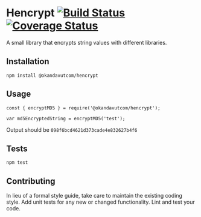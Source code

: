 Hencrypt [![Build Status](https://travis-ci.org/okandavut/hencrypt.svg?branch=master)](https://travis-ci.org/okandavut/hencrypt) [![Coverage Status](https://coveralls.io/repos/github/okandavut/hencrypt/badge.svg?branch=master)](https://coveralls.io/github/okandavut/hencrypt?branch=master)
=========

A small library that encrypts string values with different libraries.

## Installation

  `npm install @okandavutcom/hencrypt`

## Usage

    const { encryptMD5 } = require('@okandavutcom/hencrypt');

    var md5EncryptedString = encryptMD5('test');
  
  
  Output should be `098f6bcd4621d373cade4e832627b4f6`


## Tests

  `npm test`

## Contributing

In lieu of a formal style guide, take care to maintain the existing coding style. Add unit tests for any new or changed functionality. Lint and test your code.